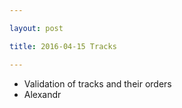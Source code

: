 ```yaml
---

layout: post

title: 2016-04-15 Tracks

---
```



-   Validation of tracks and their orders
-   Alexandr

